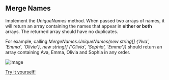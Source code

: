 ## Merge Names

Implement the _UniqueNames_ method. When passed two arrays of names, it will return an array containing the names that appear in **either or both** arrays. The returned array should have no duplicates.

For example, calling _MergeNames.UniqueNames(new string[] {'Ava', 'Emma', 'Olivia'}, new string[] {'Olivia', 'Sophia', 'Emma'})_ should return an array containing Ava, Emma, Olivia and Sophia in any order.

![image](https://user-images.githubusercontent.com/15602473/233879591-c9fbb84b-c614-43c1-90d7-391f21f12c5e.png)

[Try it yourself!](https://www.testdome.com/questions/c-sharp/merge-names/96048)

